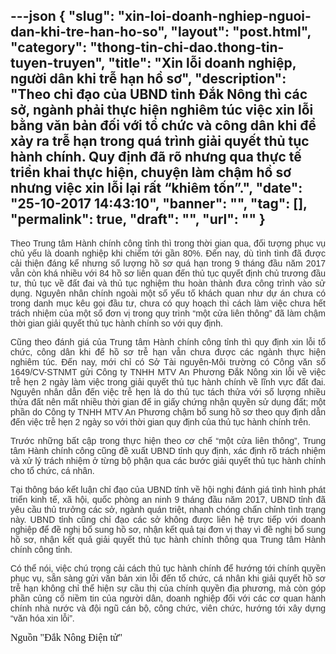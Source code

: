 ---json
{
    "slug": "xin-loi-doanh-nghiep-nguoi-dan-khi-tre-han-ho-so",
    "layout": "post.html",
    "category": "thong-tin-chi-dao.thong-tin-tuyen-truyen",
    "title": "Xin lỗi doanh nghiệp, người dân khi trễ hạn hồ sơ",
    "description": "Theo chỉ đạo của UBND tỉnh Đắk Nông thì các sở, ngành phải thực hiện nghiêm túc việc xin lỗi bằng văn bản đối với tổ chức và công dân khi để xảy ra trễ hạn trong quá trình giải quyết thủ tục hành chính. Quy định đã rõ nhưng qua thực tế triển khai thực hiện, chuyện làm chậm hồ sơ nhưng việc xin lỗi lại rất “khiêm tốn”.",
    "date": "25-10-2017 14:43:10",
    "banner": "",
    "tag": [],
    "permalink": true,
    "draft": "",
    "url": ""
}
---
<p style="color: rgb(51, 51, 51); font-family: Arial, sans-serif; text-align: justify;">Theo Trung tâm Hành chính công tỉnh thì trong thời gian qua, đối tượng phục vụ chủ yếu là doanh nghiệp khi chiếm tới gần 80%. Đến nay, dù tình tình đã được cải thiện đáng kể nhưng số lượng hồ sơ quá hạn trong 9 tháng đầu năm 2017 vẫn còn khá nhiều với 84 hồ sơ liên quan đến thủ tục quyết định chủ trương đầu tư, thủ tục về đất đai và thủ tục nghiệm thu hoàn thành đưa công trình vào sử dụng. Nguyên nhân chính ngoài một số yếu tố khách quan như dự án chưa có trong danh mục kêu gọi đầu tư, chưa có quy hoạch thì cách làm việc chưa hết trách nhiệm của một số đơn vị trong quy trình “một cửa liên thông” đã làm chậm thời gian giải quyết thủ tục hành chính so với quy định.</p><p style="color: rgb(51, 51, 51); font-family: Arial, sans-serif; text-align: justify;">Cũng theo đánh giá của Trung tâm Hành chính công tỉnh thì quy định xin lỗi tổ chức, công dân khi để hồ sơ trễ hạn vẫn chưa được các ngành thực hiện nghiêm túc. Đến nay, mới chỉ có Sở Tài nguyên-Môi trường có Công văn số 1649/CV-STNMT gửi Công ty TNHH MTV An Phương Đắk Nông xin lỗi về việc trễ hẹn 2 ngày làm việc trong giải quyết thủ tục hành chính về lĩnh vực đất đai. Nguyên nhân dẫn đến việc trễ hẹn là do thủ tục tách thửa với số lượng nhiều thửa đất nên mất nhiều thời gian để in giấy chứng nhận quyền sử dụng đất; một phần do Công ty TNHH MTV An Phương chậm bổ sung hồ sơ theo quy định dẫn đến việc trễ hẹn 2 ngày so với thời gian quy định của thủ tục hành chính trên.</p><p style="color: rgb(51, 51, 51); font-family: Arial, sans-serif; text-align: justify;">Trước những bất cập trong thực hiện theo cơ chế “một cửa liên thông”, Trung tâm Hành chính công cũng đề xuất UBND tỉnh quy định, xác định rõ trách nhiệm và xử lý trách nhiệm ở từng bộ phận qua các bước giải quyết thủ tục hành chính cho tổ chức, cá nhân.</p><p style="color: rgb(51, 51, 51); font-family: Arial, sans-serif; text-align: justify;">Tại thông báo kết luận chỉ đạo của UBND tỉnh về hội nghị đánh giá tình hình phát triển kinh tế, xã hội, quốc phòng an ninh 9 tháng đầu năm 2017, UBND tỉnh đã yêu cầu thủ trưởng các sở, ngành quán triệt, nhanh chóng chấn chỉnh tình trạng này. UBND tỉnh cũng chỉ đạo các sở không được liên hệ trực tiếp với doanh nghiệp để đề nghị bổ sung hồ sơ, nhận kết quả tại đơn vị thay vì đề nghị bổ sung hồ sơ, nhận kết quả giải quyết thủ tục hành chính thông qua Trung tâm Hành chính công tỉnh.</p><p style="color: rgb(51, 51, 51); font-family: Arial, sans-serif; text-align: justify;">Có thể nói, việc chú trọng cải cách thủ tục hành chính để hướng tới chính quyền phục vụ, sẵn sàng gửi văn bản xin lỗi đến tổ chức, cá nhân khi giải quyết hồ sơ trễ hạn không chỉ thể hiện sự cầu thị của chính quyền địa phương, mà còn góp phần củng cố niềm tin của người dân, doanh nghiệp đối với các cơ quan hành chính nhà nước và đội ngũ cán bộ, công chức, viên chức, hướng tới xây dựng “văn hóa xin lỗi”.</p><p class="MsoNormal"><span lang="EN-US" style="font-size:12.0pt;line-height:115%;
font-family:&quot;Times New Roman&quot;,&quot;serif&quot;;mso-ascii-theme-font:major-latin;
mso-hansi-theme-font:major-latin;mso-bidi-theme-font:major-latin;mso-ansi-language:
EN-US">Nguồn "Đắk Nông Điện tử"</span><span style="font-size:12.0pt;
line-height:115%;font-family:&quot;Times New Roman&quot;,&quot;serif&quot;;mso-ascii-theme-font:
major-latin;mso-hansi-theme-font:major-latin;mso-bidi-theme-font:major-latin"><o:p></o:p></span></p>